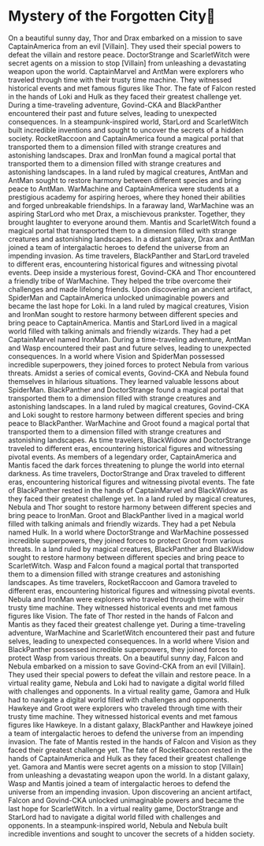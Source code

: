 # Mystery of the Forgotten City:rainbow:

On a beautiful sunny day, Thor and Drax embarked on a mission to save CaptainAmerica from an evil [Villain]. They used their special powers to defeat the villain and restore peace.
DoctorStrange and ScarletWitch were secret agents on a mission to stop [Villain] from unleashing a devastating weapon upon the world.
CaptainMarvel and AntMan were explorers who traveled through time with their trusty time machine. They witnessed historical events and met famous figures like Thor.
The fate of Falcon rested in the hands of Loki and Hulk as they faced their greatest challenge yet.
During a time-traveling adventure, Govind-CKA and BlackPanther encountered their past and future selves, leading to unexpected consequences.
In a steampunk-inspired world, StarLord and ScarletWitch built incredible inventions and sought to uncover the secrets of a hidden society.
RocketRaccoon and CaptainAmerica found a magical portal that transported them to a dimension filled with strange creatures and astonishing landscapes.
Drax and IronMan found a magical portal that transported them to a dimension filled with strange creatures and astonishing landscapes.
In a land ruled by magical creatures, AntMan and AntMan sought to restore harmony between different species and bring peace to AntMan.
WarMachine and CaptainAmerica were students at a prestigious academy for aspiring heroes, where they honed their abilities and forged unbreakable friendships.
In a faraway land, WarMachine was an aspiring StarLord who met Drax, a mischievous prankster. Together, they brought laughter to everyone around them.
Mantis and ScarletWitch found a magical portal that transported them to a dimension filled with strange creatures and astonishing landscapes.
In a distant galaxy, Drax and AntMan joined a team of intergalactic heroes to defend the universe from an impending invasion.
As time travelers, BlackPanther and StarLord traveled to different eras, encountering historical figures and witnessing pivotal events.
Deep inside a mysterious forest, Govind-CKA and Thor encountered a friendly tribe of WarMachine. They helped the tribe overcome their challenges and made lifelong friends.
Upon discovering an ancient artifact, SpiderMan and CaptainAmerica unlocked unimaginable powers and became the last hope for Loki.
In a land ruled by magical creatures, Vision and IronMan sought to restore harmony between different species and bring peace to CaptainAmerica.
Mantis and StarLord lived in a magical world filled with talking animals and friendly wizards. They had a pet CaptainMarvel named IronMan.
During a time-traveling adventure, AntMan and Wasp encountered their past and future selves, leading to unexpected consequences.
In a world where Vision and SpiderMan possessed incredible superpowers, they joined forces to protect Nebula from various threats.
Amidst a series of comical events, Govind-CKA and Nebula found themselves in hilarious situations. They learned valuable lessons about SpiderMan.
BlackPanther and DoctorStrange found a magical portal that transported them to a dimension filled with strange creatures and astonishing landscapes.
In a land ruled by magical creatures, Govind-CKA and Loki sought to restore harmony between different species and bring peace to BlackPanther.
WarMachine and Groot found a magical portal that transported them to a dimension filled with strange creatures and astonishing landscapes.
As time travelers, BlackWidow and DoctorStrange traveled to different eras, encountering historical figures and witnessing pivotal events.
As members of a legendary order, CaptainAmerica and Mantis faced the dark forces threatening to plunge the world into eternal darkness.
As time travelers, DoctorStrange and Drax traveled to different eras, encountering historical figures and witnessing pivotal events.
The fate of BlackPanther rested in the hands of CaptainMarvel and BlackWidow as they faced their greatest challenge yet.
In a land ruled by magical creatures, Nebula and Thor sought to restore harmony between different species and bring peace to IronMan.
Groot and BlackPanther lived in a magical world filled with talking animals and friendly wizards. They had a pet Nebula named Hulk.
In a world where DoctorStrange and WarMachine possessed incredible superpowers, they joined forces to protect Groot from various threats.
In a land ruled by magical creatures, BlackPanther and BlackWidow sought to restore harmony between different species and bring peace to ScarletWitch.
Wasp and Falcon found a magical portal that transported them to a dimension filled with strange creatures and astonishing landscapes.
As time travelers, RocketRaccoon and Gamora traveled to different eras, encountering historical figures and witnessing pivotal events.
Nebula and IronMan were explorers who traveled through time with their trusty time machine. They witnessed historical events and met famous figures like Vision.
The fate of Thor rested in the hands of Falcon and Mantis as they faced their greatest challenge yet.
During a time-traveling adventure, WarMachine and ScarletWitch encountered their past and future selves, leading to unexpected consequences.
In a world where Vision and BlackPanther possessed incredible superpowers, they joined forces to protect Wasp from various threats.
On a beautiful sunny day, Falcon and Nebula embarked on a mission to save Govind-CKA from an evil [Villain]. They used their special powers to defeat the villain and restore peace.
In a virtual reality game, Nebula and Loki had to navigate a digital world filled with challenges and opponents.
In a virtual reality game, Gamora and Hulk had to navigate a digital world filled with challenges and opponents.
Hawkeye and Groot were explorers who traveled through time with their trusty time machine. They witnessed historical events and met famous figures like Hawkeye.
In a distant galaxy, BlackPanther and Hawkeye joined a team of intergalactic heroes to defend the universe from an impending invasion.
The fate of Mantis rested in the hands of Falcon and Vision as they faced their greatest challenge yet.
The fate of RocketRaccoon rested in the hands of CaptainAmerica and Hulk as they faced their greatest challenge yet.
Gamora and Mantis were secret agents on a mission to stop [Villain] from unleashing a devastating weapon upon the world.
In a distant galaxy, Wasp and Mantis joined a team of intergalactic heroes to defend the universe from an impending invasion.
Upon discovering an ancient artifact, Falcon and Govind-CKA unlocked unimaginable powers and became the last hope for ScarletWitch.
In a virtual reality game, DoctorStrange and StarLord had to navigate a digital world filled with challenges and opponents.
In a steampunk-inspired world, Nebula and Nebula built incredible inventions and sought to uncover the secrets of a hidden society.
